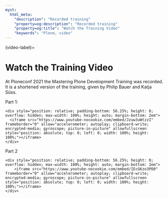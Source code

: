 ```yaml
---
myst:
  html_meta:
    "description": "Recorded training"
    "property=og:description": "Recorded training"
    "property=og:title": "Watch the Training Video"
    "keywords": "Plone, video"
---
```


(video-label)=

# Watch the Training Video

At Ploneconf 2021 the Mastering Plone Development Training was recorded.
It is a shortened version of the training, given by Philip Bauer and Katja Süss.

Part 1:

```{raw} html
<div style="position: relative; padding-bottom: 56.25%; height: 0; overflow: hidden; max-width: 100%; height: auto; margin-bottom: 2em">
  <iframe src="https://www.youtube-nocookie.com/embed/Jzuw3uWtzzI" frameborder="0" allow="accelerometer; autoplay; clipboard-write; encrypted-media; gyroscope; picture-in-picture" allowfullscreen style="position: absolute; top: 0; left: 0; width: 100%; height: 100%;"></iframe>
</div>
```

Part 2

```{raw} html
<div style="position: relative; padding-bottom: 56.25%; height: 0; overflow: hidden; max-width: 100%; height: auto; margin-bottom: 2em">
    <iframe src="https://www.youtube-nocookie.com/embed/IEcGKzo3PO0" frameborder="0" allow="accelerometer; autoplay; clipboard-write; encrypted-media; gyroscope; picture-in-picture" allowfullscreen style="position: absolute; top: 0; left: 0; width: 100%; height: 100%;"></iframe>
</div>
```
